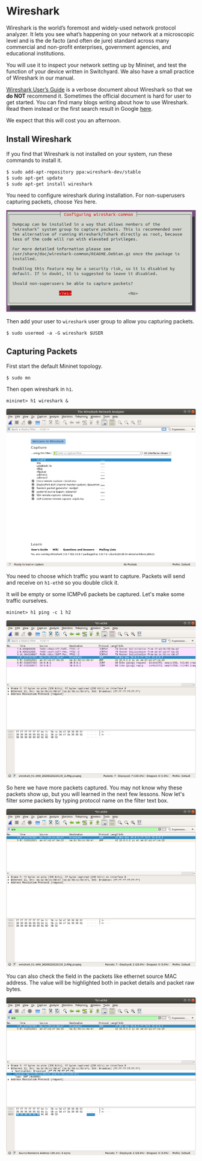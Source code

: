 # Wireshark

Wireshark is the world’s foremost and widely-used network protocol analyzer. It lets you see what’s happening on your network at a microscopic level and is the de facto \(and often de jure\) standard across many commercial and non-profit enterprises, government agencies, and educational institutions.

You will use it to inspect your network setting up by Mininet, and test the function of your device written in Switchyard. We also have a small practice of Wireshark in our manual.

[Wireshark User’s Guide](https://www.wireshark.org/docs/wsug_html/) is a verbose document about Wireshark so that we **do NOT** recommend it. Sometimes the official document is hard for user to get started. You can find many blogs writing about how to use Wireshark. Read them instead or the first search result in Google [here](https://www.howtogeek.com/104278/how-to-use-wireshark-to-capture-filter-and-inspect-packets/).

We expect that this will cost you an afternoon.

## Install Wireshark

If you find that Wireshark is not installed on your system, run these commands to install it.

```text
$ sudo add-apt-repository ppa:wireshark-dev/stable
$ sudo apt-get update
$ sudo apt-get install wireshark
```

You need to configure wireshark during installation. For non-superusers capturing packets, choose _Yes_ here.

![configure-wireshark](../../.gitbook/assets/configure-wireshark%20%281%29.png)

Then add your user to `wireshark` user group to allow you capturing packets.

```text
$ sudo usermod -a -G wireshark $USER
```

## Capturing Packets

First start the default Mininet topology.

```text
$ sudo mn
```

Then open wireshark in `h1`.

```text
mininet> h1 wireshark &
```

![wireshark-window](../../.gitbook/assets/wireshark_0.png)

You need to choose which traffic you want to capture. Packets will send and receive on `h1-eth0` so you double click it.

It will be empty or some ICMPv6 packets be captured. Let's make some traffic ourselves.

```text
mininet> h1 ping -c 1 h2
```

![wireshark-window](../../.gitbook/assets/wireshark_1.png)

So here we have more packets captured. You may not know why these packets show up, but you will learned in the next few lessons. Now let's filter some packets by typing protocol name on the filter text box.

![wireshark-window](../../.gitbook/assets/wireshark_2.png)

You can also check the field in the packets like ethernet source MAC address. The value will be highlighted both in packet details and packet raw bytes.

![wireshark-window](../../.gitbook/assets/wireshark_3.png)

